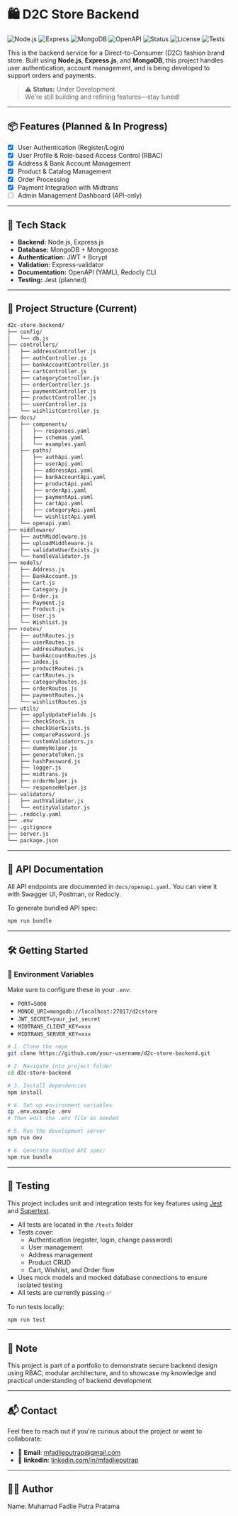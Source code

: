 # 🛍️ D2C Store Backend

![Node.js](https://img.shields.io/badge/Node.js-18.x-green?logo=node.js)
![Express](https://img.shields.io/badge/Express.js-Backend-black?logo=express)
![MongoDB](https://img.shields.io/badge/MongoDB-Database-green?logo=mongodb)
![OpenAPI](https://img.shields.io/badge/OpenAPI-3.0-blue?logo=openapiinitiative)
![Status](https://img.shields.io/badge/status-under--development-yellow)
![License](https://img.shields.io/badge/license-ISC-blue.svg)
![Tests](https://img.shields.io/badge/tests-passing-brightgreen)


This is the backend service for a Direct-to-Consumer (D2C) fashion brand store. Built using **Node.js**, **Express.js**, and **MongoDB**, this project handles user authentication, account management, and is being developed to support orders and payments.

> ⚠️ **Status:** Under Development  
> We're still building and refining features—stay tuned!

---

## 📦 Features (Planned & In Progress)

- [x] User Authentication (Register/Login)
- [x] User Profile & Role-based Access Control (RBAC)
- [x] Address & Bank Account Management
- [x] Product & Catalog Management
- [x] Order Processing
- [x] Payment Integration with Midtrans
- [ ] Admin Management Dashboard (API-only)
---

## 🧩 Tech Stack

- **Backend:** Node.js, Express.js
- **Database:** MongoDB + Mongoose
- **Authentication:** JWT + Bcrypt
- **Validation:** Express-validator
- **Documentation:** OpenAPI (YAML), Redocly CLI
- **Testing:** Jest (planned)

---

## 📂 Project Structure (Current)

```bash 
d2c-store-backend/
├── config/
│   └── db.js
├── controllers/
│   ├── addressController.js
│   ├── authController.js
│   ├── bankAccountController.js
│   ├── cartController.js
│   ├── categoryController.js
│   ├── orderController.js
│   ├── paymentController.js
│   ├── productController.js
│   ├── userController.js
│   └── wishlistController.js
├── docs/
│   ├── components/
│   │   ├── responses.yaml
│   │   ├── schemas.yaml
│   │   └── examples.yaml
│   ├── paths/
│   │   ├── authApi.yaml
│   │   ├── userApi.yaml
│   │   ├── addressApi.yaml
│   │   ├── bankAccountApi.yaml
│   │   ├── productApi.yaml
│   │   ├── orderApi.yaml
│   │   ├── paymentApi.yaml
│   │   ├── cartApi.yaml
│   │   ├── categoryApi.yaml
│   │   └── wishlistApi.yaml
│   └── openapi.yaml
├── middleware/
│   ├── authMiddleware.js
│   ├── uploadMiddleware.js
│   ├── validateUserExists.js
│   └── handleValidator.js
├── models/
│   ├── Address.js
│   ├── BankAccount.js
│   ├── Cart.js
│   ├── Category.js
│   ├── Order.js
│   ├── Payment.js
│   ├── Product.js
│   ├── User.js
│   └── Wishlist.js
├── routes/
│   ├── authRoutes.js
│   ├── userRoutes.js
│   ├── addressRoutes.js
│   ├── bankAccountRoutes.js
│   ├── index.js
│   ├── productRoutes.js
│   ├── cartRoutes.js
│   ├── categoryRoutes.js
│   ├── orderRoutes.js
│   ├── paymentRoutes.js
│   └── wishlistRoutes.js
├── utils/
│   ├── applyUpdateFields.js
│   ├── checkStock.js
│   ├── checkUserExists.js
│   ├── comparePassword.js
│   ├── customValidators.js
│   ├── dummyHelper.js
│   ├── generateToken.js
│   ├── hashPassword.js
│   ├── logger.js
│   ├── midtrans.js
│   ├── orderHelper.js
│   └── responseHelper.js
├── validators/
│   ├── authValidator.js
│   └── entityValidator.js
├── .redocly.yaml
├── .env
├── .gitignore
├── server.js
└── package.json

```
---

## 📖 API Documentation

All API endpoints are documented in `docs/openapi.yaml`. You can view it with Swagger UI, Postman, or Redocly.  

To generate bundled API spec:
```bash
npm run bundle
```
---

## 🛠️ Getting Started

### 🔐 Environment Variables

Make sure to configure these in your `.env`:

- `PORT=5000`
- `MONGO_URI=mongodb://localhost:27017/d2cstore`
- `JWT_SECRET=your_jwt_secret`
- `MIDTRANS_CLIENT_KEY=xxx`
- `MIDTRANS_SERVER_KEY=xxx`


```bash
# 1. Clone the repo
git clone https://github.com/your-username/d2c-store-backend.git

# 2. Navigate into project folder
cd d2c-store-backend

# 3. Install dependencies
npm install

# 4. Set up environment variables
cp .env.example .env
# Then edit the .env file as needed

# 5. Run the development server
npm run dev

# 6. Generate bundled API spec:
npm run bundle
```

---

## 🧪 Testing

This project includes unit and integration tests for key features using [Jest](https://jestjs.io/) and [Supertest](https://github.com/visionmedia/supertest).

- All tests are located in the `/tests` folder
- Tests cover:
    - Authentication (register, login, change password)
    - User management
    - Address management
    - Product CRUD
    - Cart, Wishlist, and Order flow
- Uses mock models and mocked database connections to ensure isolated testing
- All tests are currently passing ✅

To run tests locally:

```bash
npm run test
```

---

## 📌 Note

This project is part of a portfolio to demonstrate secure backend design using RBAC, modular architecture, and to showcase my knowledge and practical understanding of backend development

---

## 📬 Contact

Feel free to reach out if you're curious about the project or want to collaborate:  
  
- 📧 **Email**: mfadlieputrap@gmail.com
- 💼 **linkedin**: [linkedin.com/in/mfadlieputrap](https://www.linkedin.com/in/mfadlieputrap)

---

## 👨‍💻 Author

Name: Muhamad Fadlie Putra Pratama
